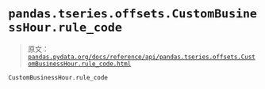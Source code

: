 # `pandas.tseries.offsets.CustomBusinessHour.rule_code`

> 原文：[`pandas.pydata.org/docs/reference/api/pandas.tseries.offsets.CustomBusinessHour.rule_code.html`](https://pandas.pydata.org/docs/reference/api/pandas.tseries.offsets.CustomBusinessHour.rule_code.html)

```py
CustomBusinessHour.rule_code
```
